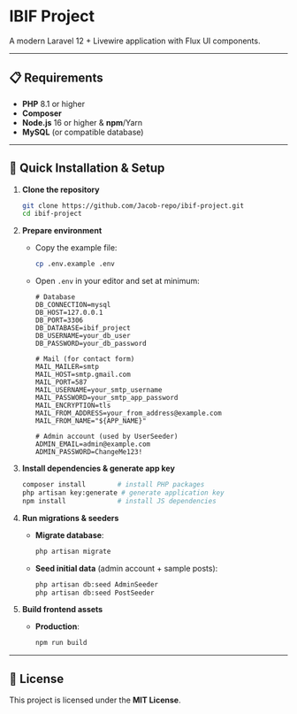 # IBIF Project

A modern Laravel 12 + Livewire application with Flux UI components.

---

## 📋 Requirements

* **PHP** 8.1 or higher
* **Composer**
* **Node.js** 16 or higher & **npm**/Yarn
* **MySQL** (or compatible database)

---

## 🔧 Quick Installation & Setup

1. **Clone the repository**

   ```bash
   git clone https://github.com/Jacob-repo/ibif-project.git
   cd ibif-project
   ```

2. **Prepare environment**

   * Copy the example file:

     ```bash
     cp .env.example .env
     ```
   * Open `.env` in your editor and set at minimum:

     ```dotenv
     # Database
     DB_CONNECTION=mysql
     DB_HOST=127.0.0.1
     DB_PORT=3306
     DB_DATABASE=ibif_project
     DB_USERNAME=your_db_user
     DB_PASSWORD=your_db_password

     # Mail (for contact form)
     MAIL_MAILER=smtp
     MAIL_HOST=smtp.gmail.com
     MAIL_PORT=587
     MAIL_USERNAME=your_smtp_username
     MAIL_PASSWORD=your_smtp_app_password
     MAIL_ENCRYPTION=tls
     MAIL_FROM_ADDRESS=your_from_address@example.com
     MAIL_FROM_NAME="${APP_NAME}"

     # Admin account (used by UserSeeder)
     ADMIN_EMAIL=admin@example.com
     ADMIN_PASSWORD=ChangeMe123!
     ```

3. **Install dependencies & generate app key**

   ```bash
   composer install        # install PHP packages
   php artisan key:generate # generate application key
   npm install             # install JS dependencies
   ```

4. **Run migrations & seeders**

   * **Migrate database**:

     ```bash
     php artisan migrate
     ```
   * **Seed initial data** (admin account + sample posts):

     ```bash
     php artisan db:seed AdminSeeder
     php artisan db:seed PostSeeder
     ```

5. **Build frontend assets**

   * **Production**:

     ```bash
     npm run build
     ```


---

## 📄 License

This project is licensed under the **MIT License**.

